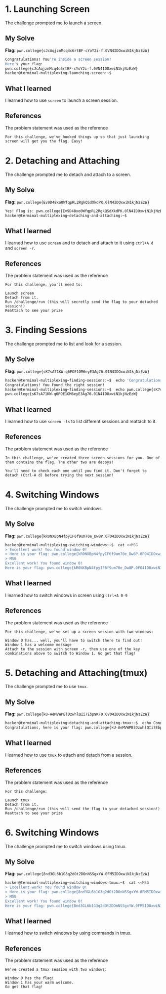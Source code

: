 # 1. Launching Screen
The challenge prompted me to launch a screen. 

## My Solve
**Flag:** `pwn.college{cJcAqjznMcq4c6rtBF-cYoY2i-f.0VN4IDOxwiN1kjNzEzW}`

```bash
Congratulations! You're inside a screen session!
Here's your flag:
pwn.college{cJcAqjznMcq4c6rtBF-cYoY2i-f.0VN4IDOxwiN1kjNzEzW}
hacker@terminal-multiplexing~launching-screen:~$
```

## What I learned
I learned how to use `screen` to launch a screen session.

## References
The problem statement was used as the reference
```
For this challenge, we've hooked things up so that just launching screen will get you the flag. Easy!
```

# 2. Detaching and Attaching
The challenge prompted me to detach and attach to a screen.

## My Solve
**Flag:** `pwn.college{Ev9D48xo0WfqpRL2RgkQSdXkdPK.0lN4IDOxwiN1kjNzEzW}`

```bash
Yes! Flag is: pwn.college{Ev9D48xo0WfqpRL2RgkQSdXkdPK.0lN4IDOxwiN1kjNzEzW}
hacker@terminal-multiplexing~detaching-and-attaching:~$
```

## What I learned
I learned how to use `screen` and to detach and attach to it using `ctrl+A d` and `screen -r`.

## References
The problem statement was used as the reference
```
For this challenge, you'll need to:

Launch screen
Detach from it.
Run /challenge/run (this will secretly send the flag to your detached session!)
Reattach to see your prize
```

# 3. Finding Sessions
The challenge prompted me to list and look for a session.

## My Solve
**Flag:** `pwn.college{sK7sA71KW-q6POE1OM6eyE3Ag76.01N4IDOxwiN1kjNzEzW}`

```bash
hacker@terminal-multiplexing~finding-sessions:~$  echo 'Congratulations! You found the right session!'
Congratulations! You found the right session!
hacker@terminal-multiplexing~finding-sessions:~$  echo pwn.college{sK7sA71KW-q6POE1OM6eyE3Ag76.01N4IDOxwiN1kjNzEzW}
pwn.college{sK7sA71KW-q6POE1OM6eyE3Ag76.01N4IDOxwiN1kjNzEzW}
```

## What I learned
I learned how to use `screen -ls` to list different sessions and reattach to it.

## References
The problem statement was used as the reference
```
In this challenge, we've created three screen sessions for you. One of them contains the flag. The other two are decoys!

You'll need to check each one until you find it. Don't forget to detach (Ctrl-A d) before trying the next session!
```

# 4. Switching Windows
The challenge prompted me to switch windows. 

## My Solve
**Flag:** `pwn.college{kR0NXBpN4fpyIF6f9um70e_Dw8P.0FO4IDOxwiN1kjNzEzW}`

```bash
hacker@terminal-multiplexing~switching-windows:~$  cat <<MSG
> Excellent work! You found window 0!
> Here is your flag: pwn.college{kR0NXBpN4fpyIF6f9um70e_Dw8P.0FO4IDOxwiN1kjNzEzW}
> MSG
Excellent work! You found window 0!
Here is your flag: pwn.college{kR0NXBpN4fpyIF6f9um70e_Dw8P.0FO4IDOxwiN1kjNzEzW}
```

## What I learned
I learned how to switch windows in screen using `ctrl+A 0-9`

## References
The problem statement was used as the reference
```
For this challenge, we've set up a screen session with two windows:

Window 0 has... well, you'll have to switch there to find out!
Window 1 has a welcome message
Attach to the session with screen -r, then use one of the key combinations above to switch to Window 1. Go get that flag!
```

# 5.  Detaching and Attaching(tmux)
The challenge prompted me to use `tmux`. 

## My Solve
**Flag:** `pwn.college{kU-AeMVWPBlDzwhlQIi7Ebp9KF9.0VO4IDOxwiN1kjNzEzW}`

```bash
hacker@terminal-multiplexing~detaching-and-attaching-tmux:~$  echo Congratulations, here is your flag: pwn.college{kU-AeMVWPBlDzwhlQIi7Ebp9KF9.0VO4IDOxwiN1kjNzEzW}
Congratulations, here is your flag: pwn.college{kU-AeMVWPBlDzwhlQIi7Ebp9KF9.0VO4IDOxwiN1kjNzEzW}
```

## What I learned
I learned how to use `tmux` to attach and detach from a session.

## References
The problem statement was used as the reference
```
For this challenge:

Launch tmux
Detach from it.
Run /challenge/run (this will send the flag to your detached session!)
Reattach to see your prize
```

# 6. Switching Windows
The challenge prompted me to switch windows using tmux.

## My Solve
**Flag:** `pwn.college{8nd3GL6b1G3q2dOt2DOnNSSgxYW.0FM5IDOxwiN1kjNzEzW}`

```bash
hacker@terminal-multiplexing~switching-windows-tmux:~$  cat <<MSG
> Excellent work! You found window 0!
> Here is your flag: pwn.college{8nd3GL6b1G3q2dOt2DOnNSSgxYW.0FM5IDOxwiN1kjNzEzW}
> MSG
Excellent work! You found window 0!
Here is your flag: pwn.college{8nd3GL6b1G3q2dOt2DOnNSSgxYW.0FM5IDOxwiN1kjNzEzW}
```

## What I learned
I learned how to switch windows by using commands in tmux.

## References
The problem statement was used as the reference
```
We've created a tmux session with two windows:

Window 0 has the flag!
Window 1 has your warm welcome.
Go get that flag!
```
